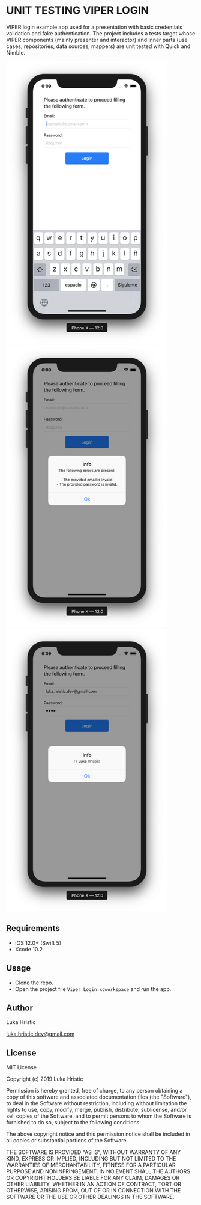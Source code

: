 # UNIT TESTING VIPER LOGIN
VIPER login example app used for a presentation with basic credentials validation and fake authentication. The project includes a tests target whose VIPER components (mainly presenter and interactor) and inner parts (use cases, repositories, data sources, mappers) are unit tested with Quick and Nimble.

<img src="Resources/img/Screenshot_1.png" width="430"/><img src="Resources/img/Screenshot_2.png" width="430"/>
<img src="Resources/img/Screenshot_3.png" width="430"/>

## Requirements

- iOS 12.0+ (Swift 5)
- Xcode 10.2

## Usage
- Clone the repo.
- Open the project file `Viper Login.xcworkspace` and run the app.

## Author
Luka Hristic

luka.hristic.dev@gmail.com

## License
MIT License

Copyright (c) 2019 Luka Hristic

Permission is hereby granted, free of charge, to any person obtaining a copy
of this software and associated documentation files (the "Software"), to deal
in the Software without restriction, including without limitation the rights
to use, copy, modify, merge, publish, distribute, sublicense, and/or sell
copies of the Software, and to permit persons to whom the Software is
furnished to do so, subject to the following conditions:

The above copyright notice and this permission notice shall be included in all
copies or substantial portions of the Software.

THE SOFTWARE IS PROVIDED "AS IS", WITHOUT WARRANTY OF ANY KIND, EXPRESS OR
IMPLIED, INCLUDING BUT NOT LIMITED TO THE WARRANTIES OF MERCHANTABILITY,
FITNESS FOR A PARTICULAR PURPOSE AND NONINFRINGEMENT. IN NO EVENT SHALL THE
AUTHORS OR COPYRIGHT HOLDERS BE LIABLE FOR ANY CLAIM, DAMAGES OR OTHER
LIABILITY, WHETHER IN AN ACTION OF CONTRACT, TORT OR OTHERWISE, ARISING FROM,
OUT OF OR IN CONNECTION WITH THE SOFTWARE OR THE USE OR OTHER DEALINGS IN THE
SOFTWARE.
